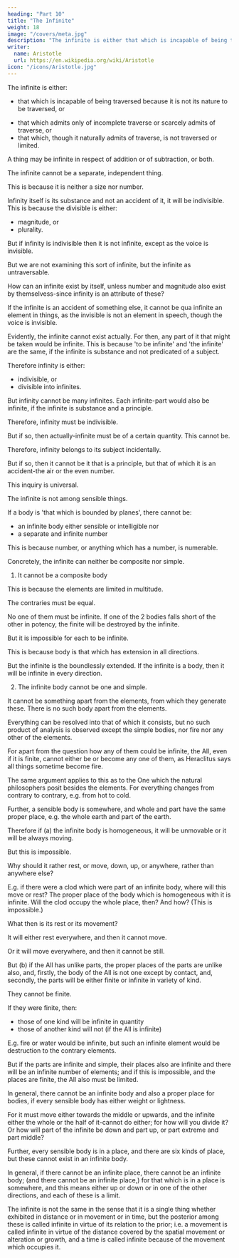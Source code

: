 ```yaml
---
heading: "Part 10"
title: "The Infinite"
weight: 18
image: "/covers/meta.jpg"
description: "The infinite is either that which is incapable of being traversed because it is not its nature to be traversed"
writer:
  name: Aristotle 
  url: https://en.wikipedia.org/wiki/Aristotle
icon: "/icons/Aristotle.jpg"
---
```




The infinite is either:
- that which is incapable of being traversed because it is not its nature to be traversed, or
<!-- This corresponds to the sense in which the voice is 'invisible' -->
- that which admits only of incomplete traverse or scarcely admits of traverse, or
- that which, though it naturally admits of traverse, is not traversed or limited.

A thing may be infinite in respect of addition or of subtraction, or both. 

The infinite cannot be a separate, independent thing. 

This is because it is neither a size nor number. 

 <!-- spatial magnitude nor a plurality, but  -->

Infinity itself is its substance and not an accident of it, it will be indivisible. This is because the divisible is either:
- magnitude, or
- plurality.

But if infinity is indivisible then it is not infinite, except as the voice is invisible.

But we are not examining this sort of infinite, but the infinite as untraversable.

How can an infinite exist by itself, unless number and magnitude also exist by themselvess-since infinity is an attribute of these? 

If the infinite is an accident of something else, it cannot be qua infinite an element in things, as the invisible is not an element in speech, though the voice is invisible. 

Evidently, the infinite cannot exist actually. For then, any part of it that might be taken would be infinite. This is because 'to be infinite' and 'the infinite' are the same, if the infinite is substance and not predicated of a subject.

Therefore infinity is either:
- indivisible, or
- divisible into infinites.

But infinity cannot be many infinites. Each infinite-part would also be infinite, if the infinite is substance and a principle. 

Therefore, infinity must be indivisible. 

But if so, then actually-infinite must be of a certain quantity. This cannot be.

Therefore, infinity belongs to its subject incidentally. 

But if so, then it cannot be it that is a principle, but that of which it is an accident-the air or the even number.

This inquiry is universal.

The infinite is not among sensible things. 

If a body is 'that which is bounded by planes', there cannot be:
- an infinite body either sensible or intelligible nor 
- a separate and infinite number

This is because number, or anything which has a number, is numerable. 

Concretely, the infinite can neither be composite nor simple. 

1. It cannot be a composite body

This is because the elements are limited in multitude.

The contraries must be equal.

No one of them must be infinite. If one of the 2 bodies falls short of the other in potency, the finite will be destroyed by the infinite.

But it is impossible for each to be infinite.

This is because body is that which has extension in all directions.

But the infinite is the boundlessly extended. If the infinite is a body, then it will be infinite in every direction. 

2. The infinite body cannot be one and simple.

It cannot be something apart from the elements, from which they generate these. There is no such body apart from the elements. 

Everything can be resolved into that of which it consists, but no such product of analysis is observed except the simple bodies, nor fire nor any other of the elements.

For apart from the question how any of them could be infinite, the All, even if it is finite, cannot either be or become any one of them, as Heraclitus says all things sometime become fire.

The same argument applies to this as to the One which the natural philosophers posit besides the elements. For everything changes from contrary to contrary, e.g. from hot to cold.

Further, a sensible body is somewhere, and whole and part have the same proper place, e.g. the whole earth and part of the earth. 

Therefore if (a) the infinite body is homogeneous, it will be unmovable or it will be always moving. 

But this is impossible.

Why should it rather rest, or move, down, up, or anywhere, rather than anywhere else? 

E.g. if there were a clod which were part of an infinite body, where will this move or rest? The proper place of the body which is homogeneous with it is infinite. Will the clod occupy the whole place, then? And how? (This is impossible.) 

What then is its rest or its movement? 

It will either rest everywhere, and then it cannot move.

Or it will move everywhere, and then it cannot be still. 

But (b) if the All has unlike parts, the proper places of the parts are unlike also, and, firstly, the body of the All is not one except by contact, and, secondly, the parts will be either finite or infinite in variety of kind.

They cannot be finite.

If they were finite, then:
- those of one kind will be infinite in quantity
- those of another kind will not (if the All is infinite)

E.g. fire or water would be infinite, but such an infinite element would be destruction to the contrary elements. 

But if the parts are infinite and simple, their places also are infinite and there will be an infinite number of elements; and if this is impossible, and the places are finite, the All also must be limited.

In general, there cannot be an infinite body and also a proper place for bodies, if every sensible body has either weight or lightness.

For it must move either towards the middle or upwards, and the infinite either the whole or the half of it-cannot do either; for how will you divide it? Or how will part of the infinite be down and part up, or part extreme and part middle? 

Further, every sensible body is in a place, and there are six kinds of place, but these cannot exist in an infinite body. 

In general, if there cannot be an infinite place, there cannot be an infinite body; (and there cannot be an infinite place,) for that which is in a place is somewhere, and this means either up or down or in one of the other directions, and each of these is a limit.

The infinite is not the same in the sense that it is a single thing whether exhibited in distance or in movement or in time, but the posterior among these is called infinite in virtue of its relation to the prior; i.e. a movement is called infinite in virtue of the distance covered by the spatial movement or alteration or growth, and a time is called infinite because of the movement which occupies it.
